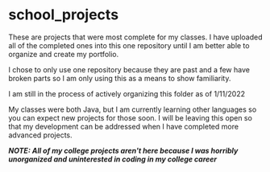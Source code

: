 # school_projects
These are projects that were most complete for my classes.
I have uploaded all of the completed ones into this one repository until I am better able to organize and create my portfolio.

I chose to only use one repository because they are past and a few have broken parts so I am only using this as a means to show familiarity.

I am still in the process of actively organizing this folder as of 1/11/2022

My classes were both Java, but I am currently learning other languages so you can expect new projects for those soon.
I will be leaving this open so that my development can be addressed when I have completed more advanced projects.

***NOTE: All of my college projects aren't here because I was horribly unorganized and uninterested in coding in my college career***
